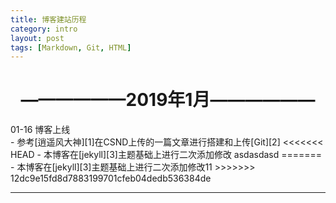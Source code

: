 ```yaml
---
title: 博客建站历程
category: intro
layout: post
tags: [Markdown, Git, HTML]
---
```


# <center>——————2019年1月——————</center>
<div class="table-title">01-16 博客上线</div>
- 参考[逍遥风大神][1]在CSND上传的一篇文章进行搭建和上传[Git][2]
<<<<<<< HEAD
- 本博客在[jekyll][3]主题基础上进行二次添加修改
asdasdasd
=======
- 本博客在[jekyll][3]主题基础上进行二次添加修改11
>>>>>>> 12dc9e15fd8d7883199701cfeb04dedb536384de

---

[1]: https://blog.csdn.net/xhq13995711417/article/details/101032806
[2]: https://github.com/Nvzjuir/nvzjuir.github.io
[3]: https://github.com/rlue/jekyll-solana
